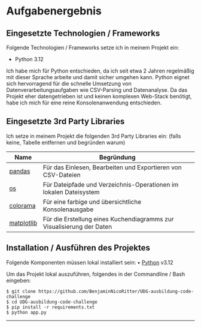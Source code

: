 # Aufgabenergebnis

## Eingesetzte Technologien / Frameworks

Folgende Technologien / Frameworks setze ich in meinem Projekt ein:

- Python 3.12

Ich habe mich für Python entschieden, da ich seit etwa 2 Jahren regelmäßig mit dieser 
Sprache arbeite und damit sicher umgehen kann. Python eignet sich hervorragend für die 
schnelle Umsetzung von Datenverarbeitungsaufgaben wie CSV-Parsing und 
Datenanalyse. Da das Projekt eher datengetrieben ist und keinen komplexen Web-Stack 
benötigt, habe ich mich für eine reine Konsolenanwendung entschieden.

## Eingesetzte 3rd Party Libraries

Ich setze in meinem Projekt die folgenden 3rd Party Libraries ein: (falls keine, Tabelle entfernen und begründen warum)

Name | Begründung
--- | ---
[pandas](https://pandas.pydata.org/) | Für das Einlesen, Bearbeiten und Exportieren von CSV-Dateien
[os](https://docs.python.org/3/library/os.html) | Für Dateipfade und Verzeichnis-Operationen im lokalen Dateisystem
[colorama](https://pypi.org/project/colorama/) | Für eine farbige und übersichtliche Konsolenausgabe
[matplotlib](https://matplotlib.org/) | Für die Erstellung eines Kuchendiagramms zur Visualisierung der Daten

## Installation / Ausführen des Projektes

Folgende Komponenten müssen lokal installiert sein:
 • [Python](https://www.python.org/) v3.12

Um das Projekt lokal auszuführen, folgendes in der Commandline / Bash eingeben:

```console
$ git clone https://github.com/BenjaminNicoRitter/UDG-ausbildung-code-challenge
$ cd UDG-ausbildung-code-challenge
$ pip install -r requirements.txt
$ python app.py
```
---

